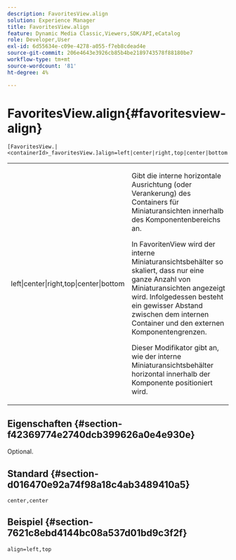 ```yaml
---
description: FavoritesView.align
solution: Experience Manager
title: FavoritesView.align
feature: Dynamic Media Classic,Viewers,SDK/API,eCatalog
role: Developer,User
exl-id: 6d55634e-c09e-4278-a055-f7eb8cdead4e
source-git-commit: 206e4643e3926cb85b4be2189743578f88180be7
workflow-type: tm+mt
source-wordcount: '81'
ht-degree: 4%

---
```


# FavoritesView.align{#favoritesview-align}

`[FavoritesView.|<containerId>_favoritesView.]align=left|center|right,top|center|bottom`

<table id="table_2B109D2F91E64B5382B31921C3780FA5"> 
 <tbody> 
  <tr> 
   <td colname="col1"> <p><span class="codeph"> left|center|right,top|center|bottom</span> </p> </td> 
   <td colname="col2"> <p> Gibt die interne horizontale Ausrichtung (oder Verankerung) des Containers für Miniaturansichten innerhalb des Komponentenbereichs an. </p> <p>In FavoritenView wird der interne Miniaturansichtsbehälter so skaliert, dass nur eine ganze Anzahl von Miniaturansichten angezeigt wird. Infolgedessen besteht ein gewisser Abstand zwischen dem internen Container und den externen Komponentengrenzen. </p> <p>Dieser Modifikator gibt an, wie der interne Miniaturansichtsbehälter horizontal innerhalb der Komponente positioniert wird. </p> </td> 
  </tr> 
 </tbody> 
</table>

## Eigenschaften {#section-f42369774e2740dcb399626a0e4e930e}

Optional.

## Standard {#section-d016470e92a74f98a18c4ab3489410a5}

`center,center`

## Beispiel {#section-7621c8ebd4144bc08a537d01bd9c3f2f}

`align=left,top`
